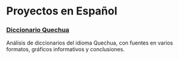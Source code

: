 # Proyectos en Español

### [Diccionario Quechua](./quechua/README.ipynb)

Análisis de diccionarios del idioma Quechua, con fuentes en varios formatos, gráficos informativos y conclusiones.
